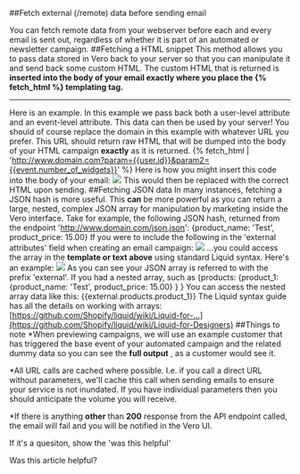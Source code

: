 
  
##Fetch external (/remote) data before sending email
    
You can fetch remote data from your webserver before each and every email is sent out, regardless of whether it is part of an automated or newsletter campaign.
##Fetching a HTML snippet
This method allows you to pass data stored in Vero back to your server so that you can manipulate it and send back some custom HTML. The custom HTML that is returned is 
**inserted into the body of your email exactly where you place the {% fetch_html %} templating tag.**
****
Here is an example. In this example we pass back both a user-level attribute and an event-level attribute. This data can then be used by your server!
You should of course replace the domain in this example with whatever URL you prefer. This URL should return raw HTML that will be dumped into the body of your HTML campaign 
**exactly**
as it is returned.
{% fetch_html | 'http://www.domain.com?param={{user.id}}&param2={{event.number_of_widgets}}' %}
Here is how you might insert this code into the body of your email: 
![](https://s3.amazonaws.com/helpjuice_production/uploads/upload/image/742/3321/Screen_Shot_2014-01-28_at_12.55.22_pm.png)
This would then be replaced with the correct HTML upon sending.
##Fetching JSON data
In many instances, fetching a JSON hash is more useful. This 
**can**
 be more powerful as you can return a large, nested, complex JSON array for manipulation by marketing inside the Vero interface.
Take for example, the following JSON hash, returned from the endpoint 'http://www.domain.com/json.json':
{product_name: 'Test', product_price: 15.00}
If you were to include the following in the 'external attributes' field when creating an email campaign: 
![](https://s3.amazonaws.com/helpjuice_production/uploads/upload/image/742/3322/Screen_Shot_2014-01-28_at_12.58.23_pm.png)
...you could access the array in the 
**template or text above**
 using standard Liquid syntax. Here's an example:
![](https://s3.amazonaws.com/helpjuice_production/uploads/upload/image/742/3323/Screen_Shot_2014-01-28_at_1.01.25_pm.png)
As you can see your JSON array is referred to with the prefix 'external'. If you had a nested array, such as 
{products: 
  {product_1: 
    {product_name: 'Test', product_price: 15.00}
  }
}
You can access the nested array data like this:
{{external.products.product_1}}
The Liquid syntax guide has all the details on working with arrays: 
[https://github.com/Shopify/liquid/wiki/Liquid-for-...](https://github.com/Shopify/liquid/wiki/Liquid-for-Designers)
##Things to note
*When previewing campaigns, we will use an example customer that has triggered the base event of your automated campaign and the related dummy data so you can see the 
**full output**
, as a customer would see it.
	
*All URL calls are cached where possible. I.e. if you call a direct URL without parameters, we'll cache this call when sending emails to ensure your service is not inundated. If you have individual parameters then you should anticipate the volume you will receive.
	
*If there is anything 
**other**
 than 
**200**
 response from the API endpoint called, the email will fail and you will be notified in the Vero UI.
         
        
          
If it's a quesiton, show the 'was this helpful'
            
Was this article helpful? 
                
                
